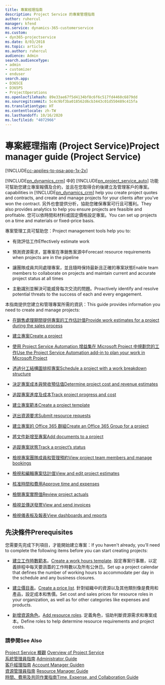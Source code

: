 ```yaml
---
title: 專案經理指南
description: Project Service 的專案管理指南
author: ruhercul
manager: kfend
ms.service: dynamics-365-customerservice
ms.custom:
- dyn365-projectservice
ms.date: 8/03/2018
ms.topic: article
ms.author: ruhercul
audience: Admin
search.audienceType:
- admin
- customizer
- enduser
search.app:
- D365CE
- D365PS
- ProjectOperations
ms.openlocfilehash: 89e33ae67f5d4134bf8c6f6c517fd4460c6879dd
ms.sourcegitcommit: 5c4c9bf3ba018562d6cb3443c01d550489c415fa
ms.translationtype: HT
ms.contentlocale: zh-TW
ms.lasthandoff: 10/16/2020
ms.locfileid: "4072966"
---
```

# <a name="project-manager-guide-project-service"></a><span data-ttu-id="e1e5d-103">專案經理指南 (Project Service)</span><span class="sxs-lookup"><span data-stu-id="e1e5d-103">Project manager guide (Project Service)</span></span>

[!INCLUDE[cc-applies-to-psa-app-1x-2x](../includes/cc-applies-to-psa-app-1x-2x.md)]

[!INCLUDE[pn_dynamics_crm](../includes/pn-dynamics-crm.md)] <span data-ttu-id="e1e5d-104">中的 [!INCLUDE[pn_project_service_auto](../includes/pn-project-service-auto.md)] 功能可幫助您建立專案報價及合約，並且在您取得合約後建立及管理客戶的專案。</span><span class="sxs-lookup"><span data-stu-id="e1e5d-104">capabilities in [!INCLUDE[pn_dynamics_crm](../includes/pn-dynamics-crm.md)] help you create project quotes and contracts, and create and manage projects for your clients after you’ve won the contract.</span></span> <span data-ttu-id="e1e5d-105">另外也會提供分析，協助您確保專案可行且可獲利。</span><span class="sxs-lookup"><span data-stu-id="e1e5d-105">They also provides analytics to help you ensure projects are feasible and profitable.</span></span> <span data-ttu-id="e1e5d-106">您可以依時間和材料或固定價格設定專案。</span><span class="sxs-lookup"><span data-stu-id="e1e5d-106">You can set up projects on a time and materials or fixed-price basis.</span></span>  
  
 <span data-ttu-id="e1e5d-107">專案管理工具可幫助您：</span><span class="sxs-lookup"><span data-stu-id="e1e5d-107">Project management tools help you to:</span></span>  
  
-   <span data-ttu-id="e1e5d-108">有效評估工作</span><span class="sxs-lookup"><span data-stu-id="e1e5d-108">Effectively estimate work</span></span>  
  
-   <span data-ttu-id="e1e5d-109">預測資源需求，當專案在準銷售案源中</span><span class="sxs-lookup"><span data-stu-id="e1e5d-109">Forecast resource requirements when projects are in the pipeline</span></span>  
  
-   <span data-ttu-id="e1e5d-110">讓團隊成員共同處理專案，並且隨時保持最新且正確的專案狀態</span><span class="sxs-lookup"><span data-stu-id="e1e5d-110">Enable team members to collaborate on projects and maintain current and accurate project status at all times</span></span>  
  
-   <span data-ttu-id="e1e5d-111">主動識別並解決可能威脅每次交流的問題。</span><span class="sxs-lookup"><span data-stu-id="e1e5d-111">Proactively identify and resolve potential threats to the success of each and every engagement.</span></span>  
  
<span data-ttu-id="e1e5d-112">本指南提供您建立和管理專案所需的資訊：</span><span class="sxs-lookup"><span data-stu-id="e1e5d-112">This guide provides information you need to create and manage projects:</span></span>  
  
-   [<span data-ttu-id="e1e5d-113">在銷售處理期間提供專案的工作估計值</span><span class="sxs-lookup"><span data-stu-id="e1e5d-113">Provide work estimates for a project during the sales process</span></span>](../psa/provide-estimates-project-during-sales-process.md)  
  
-   [<span data-ttu-id="e1e5d-114">建立專案</span><span class="sxs-lookup"><span data-stu-id="e1e5d-114">Create a project</span></span>](../psa/create-project.md)  
  
-   [<span data-ttu-id="e1e5d-115">使用 Project Service Automation 增益集在 Microsoft Project 中規劃您的工作</span><span class="sxs-lookup"><span data-stu-id="e1e5d-115">Use the Project Service Automation add-in to plan your work in Microsoft Project</span></span>](../psa/add-plan-work-microsoft-project.md)  
  
-   [<span data-ttu-id="e1e5d-116">透過分工結構圖排程專案</span><span class="sxs-lookup"><span data-stu-id="e1e5d-116">Schedule a project with a work breakdown structure</span></span>](../psa/schedule-project-work-breakdown-structure.md)  
  
-   [<span data-ttu-id="e1e5d-117">決定專案成本與營收預估值</span><span class="sxs-lookup"><span data-stu-id="e1e5d-117">Determine project cost and revenue estimates</span></span>](../psa/determine-project-cost-revenue-estimates.md)  
  
-   [<span data-ttu-id="e1e5d-118">追蹤專案進度及成本</span><span class="sxs-lookup"><span data-stu-id="e1e5d-118">Track project progress and cost</span></span>](../psa/track-project-progress-cost.md)  
  
-   [<span data-ttu-id="e1e5d-119">建立專案範本</span><span class="sxs-lookup"><span data-stu-id="e1e5d-119">Create a project template</span></span>](../psa/create-project-template.md)  
  
-   [<span data-ttu-id="e1e5d-120">送出資源要求</span><span class="sxs-lookup"><span data-stu-id="e1e5d-120">Submit resource requests</span></span>](../psa/submit-resource-requests.md)  
  
-   [<span data-ttu-id="e1e5d-121">建立專案的 Office 365 群組</span><span class="sxs-lookup"><span data-stu-id="e1e5d-121">Create an Office 365 Group for a project</span></span>](../psa/create-office-365-group-project.md)  
  
-   [<span data-ttu-id="e1e5d-122">將文件新增至專案</span><span class="sxs-lookup"><span data-stu-id="e1e5d-122">Add documents to a project</span></span>](../psa/add-documents-project.md)  
  
-   [<span data-ttu-id="e1e5d-123">追蹤專案狀態</span><span class="sxs-lookup"><span data-stu-id="e1e5d-123">Track a project’s status</span></span>](../psa/track-project-status.md)  
  
-   [<span data-ttu-id="e1e5d-124">檢視專案團隊成員和管理預約</span><span class="sxs-lookup"><span data-stu-id="e1e5d-124">View project team members and manage bookings</span></span>](../psa/view-project-team-members-manage-bookings.md)  
  
-   [<span data-ttu-id="e1e5d-125">檢視和編輯專案估計值</span><span class="sxs-lookup"><span data-stu-id="e1e5d-125">View and edit project estimates</span></span>](../psa/view-edit-project-estimates.md)  
  
-   [<span data-ttu-id="e1e5d-126">核准時間和費用</span><span class="sxs-lookup"><span data-stu-id="e1e5d-126">Approve time and expenses</span></span>](../psa/approve-time-expenses.md)  
  
-   [<span data-ttu-id="e1e5d-127">檢閱專案實際值</span><span class="sxs-lookup"><span data-stu-id="e1e5d-127">Review project actuals</span></span>](../psa/review-project-actuals.md)  
  
-   [<span data-ttu-id="e1e5d-128">檢視並傳送發票</span><span class="sxs-lookup"><span data-stu-id="e1e5d-128">View and send invoices</span></span>](../psa/view-send-invoices.md)  
  
-   [<span data-ttu-id="e1e5d-129">檢視儀表板及報表</span><span class="sxs-lookup"><span data-stu-id="e1e5d-129">View dashboards and reports</span></span>](../psa/view-dashboards-reports.md)  
  
## <a name="prerequisites"></a><span data-ttu-id="e1e5d-130">先決條件</span><span class="sxs-lookup"><span data-stu-id="e1e5d-130">Prerequisites</span></span>  
 <span data-ttu-id="e1e5d-131">您需要先完成下列項目，才能開始建立專案：</span><span class="sxs-lookup"><span data-stu-id="e1e5d-131">If you haven't already, you’ll need to complete the following items before you can start creating projects:</span></span>  
  
-   <span data-ttu-id="e1e5d-132">[建立工作時數範本](../psa/create-work-hours-template.md)。</span><span class="sxs-lookup"><span data-stu-id="e1e5d-132">[Create a work hours template](../psa/create-work-hours-template.md).</span></span> <span data-ttu-id="e1e5d-133">設定專案行事曆，以定義排程中每天要涵蓋的工作時數以及所有公休日。</span><span class="sxs-lookup"><span data-stu-id="e1e5d-133">Set up a project calendar that defines the number of working hours to accommodate per day in the schedule and any business closures.</span></span>  
  
-   <span data-ttu-id="e1e5d-134">[建立價目表](../psa/create-price-list.md)。</span><span class="sxs-lookup"><span data-stu-id="e1e5d-134">[Create a price list](../psa/create-price-list.md).</span></span> <span data-ttu-id="e1e5d-135">針對組織中的資源以及其他類別像是費用和產品，設定成本和售價。</span><span class="sxs-lookup"><span data-stu-id="e1e5d-135">Set cost and sales prices for resource roles in your organization, as well as for other categories like expenses and products.</span></span>  
  
-   <span data-ttu-id="e1e5d-136">[新增資源角色](../psa/add-resource-roles.md)。</span><span class="sxs-lookup"><span data-stu-id="e1e5d-136">[Add resource roles](../psa/add-resource-roles.md).</span></span> <span data-ttu-id="e1e5d-137">定義角色，協助判斷資源需求和專案成本。</span><span class="sxs-lookup"><span data-stu-id="e1e5d-137">Define roles to help determine resource requirements and project costs.</span></span>  
  
### <a name="see-also"></a><span data-ttu-id="e1e5d-138">請參閱</span><span class="sxs-lookup"><span data-stu-id="e1e5d-138">See Also</span></span>  
 <span data-ttu-id="e1e5d-139">[Project Service 概觀](../psa/overview.md) </span><span class="sxs-lookup"><span data-stu-id="e1e5d-139">[Overview of Project Service](../psa/overview.md) </span></span>  
 <span data-ttu-id="e1e5d-140">[系統管理員指南](../psa/admin-guide.md) </span><span class="sxs-lookup"><span data-stu-id="e1e5d-140">[Administrator Guide](../psa/admin-guide.md) </span></span>  
 <span data-ttu-id="e1e5d-141">[客戶經理指南](../psa/account-manager-guide.md) </span><span class="sxs-lookup"><span data-stu-id="e1e5d-141">[Account Manager Guiden](../psa/account-manager-guide.md) </span></span>  
 <span data-ttu-id="e1e5d-142">[資源管理員指南](../psa/resource-manager-guide.md) </span><span class="sxs-lookup"><span data-stu-id="e1e5d-142">[Resource Manager Guide](../psa/resource-manager-guide.md) </span></span>  
 [<span data-ttu-id="e1e5d-143">時間、費用及共同作業指南</span><span class="sxs-lookup"><span data-stu-id="e1e5d-143">Time, Expense, and Collaboration Guide</span></span>](../psa/time-expense-collaboration-guide.md)

